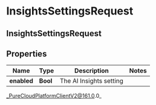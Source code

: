 # InsightsSettingsRequest

## InsightsSettingsRequest

## Properties

|Name | Type | Description | Notes|
|------------ | ------------- | ------------- | -------------|
| **enabled** | **Bool** | The AI Insights setting | |



_PureCloudPlatformClientV2@161.0.0_
